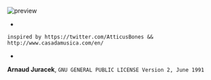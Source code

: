 ![preview](preview.gif?raw=true "preview")

-
`inspired by https://twitter.com/AtticusBones && http://www.casadamusica.com/en/`

-
**Arnaud Juracek**, `GNU GENERAL PUBLIC LICENSE Version 2, June 1991`
